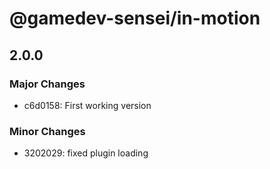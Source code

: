 # @gamedev-sensei/in-motion

## 2.0.0

### Major Changes

- c6d0158: First working version

### Minor Changes

- 3202029: fixed plugin loading
